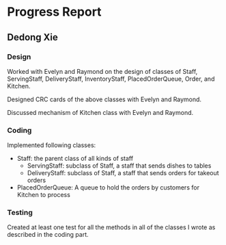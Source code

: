 # Progress Report
## Dedong Xie
### Design
Worked with Evelyn and Raymond on the design of classes of Staff, ServingStaff, DeliveryStaff, InventoryStaff, PlacedOrderQueue, Order, and Kitchen.

Designed CRC cards of the above classes with Evelyn and Raymond.

Discussed mechanism of Kitchen class with Evelyn and Raymond.
### Coding

Implemented following classes:

- Staff: the parent class of all kinds of staff
  - ServingStaff: subclass of Staff, a staff that sends dishes to tables
  - DeliveryStaff: subclass of Staff, a staff that sends orders for takeout orders
- PlacedOrderQueue: A queue to hold the orders by customers for Kitchen to process

### Testing
Created at least one test for all the methods in all of the classes I wrote as described in the coding part.
